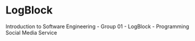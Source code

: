 # LogBlock
Introduction to Software Engineering - Group 01 - LogBlock - Programming Social Media Service
